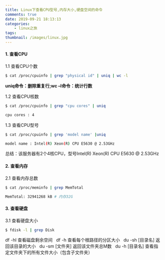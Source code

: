 ```yaml
---
title: Linux下查看CPU型号,内存大小,硬盘空间的命令
comments: true
date: 2019-09-21 18:13:13
categories:
	- linux之旅
tags:
thumbnail: /images/linux.jpg
---
```


#### 1. 查看CPU
1.1 查看CPU个数
```bash
$ cat /proc/cpuinfo | grep "physical id" | uniq | wc -l
```
 **uniq命令：删除重复行;wc –l命令：统计行数**

1.2 查看CPU核数
```bash
$ cat /proc/cpuinfo | grep "cpu cores" | uniq

cpu cores : 4
```
1.3 查看CPU型号
```bash
$ cat /proc/cpuinfo | grep 'model name' |uniq

model name : Intel(R) Xeon(R) CPU E5630 @ 2.53GHz
```


总结：该服务器有2个4核CPU，型号Intel(R) Xeon(R) CPU E5630 @ 2.53GHz
#### 2. 查看内存
2.1 查看内存总数
```bash
$ cat /proc/meminfo | grep MemTotal

MemTotal: 32941268 kB # 内存32G
```

#### 3. 查看硬盘
3.1 查看硬盘大小
```bash
$ fdisk -l | grep Disk
```

df -hl 查看磁盘剩余空间
 
df -h 查看每个根路径的分区大小
 
du -sh [目录名] 返回该目录的大小
 
du -sm [文件夹] 返回该文件夹总M数
 
du -h [目录名] 查看指定文件夹下的所有文件大小（包含子文件夹）

